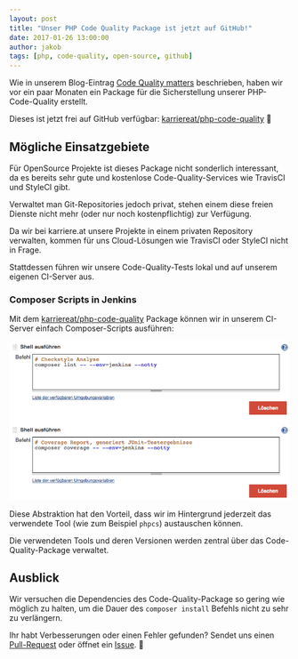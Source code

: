 ```yaml
---
layout: post
title: "Unser PHP Code Quality Package ist jetzt auf GitHub!"
date: 2017-01-26 13:00:00
author: jakob
tags: [php, code-quality, open-source, github]
---
```


Wie in unserem Blog-Eintrag [Code Quality matters](/a/php-code-quality/) beschrieben,
haben wir vor ein paar Monaten ein Package für die Sicherstellung unserer
PHP-Code-Quality erstellt.

Dieses ist jetzt frei auf GitHub verfügbar:
[karriereat/php-code-quality](https://github.com/karriereat/php-code-quality) 🎉

## Mögliche Einsatzgebiete

Für OpenSource Projekte ist dieses Package nicht sonderlich interessant, da es bereits sehr gute und kostenlose Code-Quality-Services wie TravisCI und StyleCI gibt.

Verwaltet man Git-Repositories jedoch privat, stehen einem diese freien Dienste nicht mehr (oder nur noch kostenpflichtig) zur Verfügung.

Da wir bei karriere.at unsere Projekte in einem privaten Repository verwalten, kommen für uns Cloud-Lösungen wie TravisCI oder StyleCI nicht in Frage.

Stattdessen führen wir unsere Code-Quality-Tests lokal und auf unserem eigenen CI-Server aus.

### Composer Scripts in Jenkins

Mit dem [karriereat/php-code-quality](https://github.com/karriereat/php-code-quality) Package können wir in unserem CI-Server einfach Composer-Scripts ausführen:

![](/assets/images/php-code-quality-github/jenkins_composer_scripts.png)

Diese Abstraktion hat den Vorteil, dass wir im Hintergrund jederzeit das verwendete Tool (wie zum Beispiel `phpcs`) austauschen können.

Die verwendeten Tools und deren Versionen werden zentral über das Code-Quality-Package verwaltet.

## Ausblick

Wir versuchen die Dependencies des Code-Quality-Package so gering wie möglich zu halten, um die Dauer des `composer install` Befehls nicht zu sehr zu verlängern.

Ihr habt Verbesserungen oder einen Fehler gefunden? Sendet uns einen [Pull-Request](https://github.com/karriereat/php-code-quality/pulls) oder öffnet ein [Issue](https://github.com/karriereat/php-code-quality/issues). 🚀
